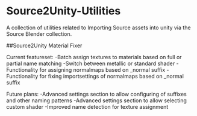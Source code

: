 # Source2Unity-Utilities
A collection of utilities related to Importing Source assets into unity via the Source Blender collection.


##Source2Unity Material Fixer

Current featureset:
-Batch assign textures to materials based on full or partial name matching
-Switch between metallic or standard shader
-Functionality for assigning normalmaps based on _normal suffix
-Functionality for fixing importsettings of normalmaps based on _normal suffix

Future plans: 
-Advanced settings section to allow configuring of suffixes and other naming patterns
-Advanced settings section to allow selecting custom shader
-Improved name detection for texture assignment